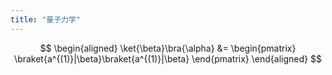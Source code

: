 ```yaml
---
title: "量子力学"
---
```


$$
\begin{aligned}
\ket{\beta}\bra{\alpha} &= \begin{pmatrix}
\braket{a^{(1)}|\beta}\braket{a^{(1)}|\beta}
\end{pmatrix}
\end{aligned}
$$
